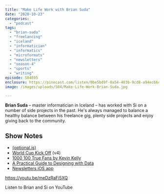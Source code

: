 ```yaml
---
title: "Make Life Work with Brian Suda"
date: "2020-10-23"
categories: 
  - "podcast"
tags: 
  - "brian-suda"
  - "freelancing"
  - "iceland"
  - "informatician"
  - "informatics"
  - "microformats"
  - "newsletters"
  - "season-4"
  - "sports"
  - "writing"
episode: S04E05
enclosure: https://pinecast.com/listen/0be5bd9f-0a54-403b-9cd8-a94ec66c2619.mp3
image: /images/uploads/S04/Make-Life-Work-Brian-Suda.jpg

---
```


**Brian Suda** – master informatician in Iceland – has worked with Si on a number of side projects in the past. He's always managed to balance a healthy balance between his freelance gig, plenty side projects and enjoy giving back to the community.

## Show Notes

- [(optional.is)](https://optional.is/required/)
- [World Cup Kick Off](https://worldcup.kickofftimes.app) (v4)
- [1000 100 True Fans by Kevin Kelly](https://kk.org/thetechnium/1000-true-fans/)
- [A Practical Guide to Designing with Data](http://designingwithdata.com)
- [Newsletters iOS app](https://testflight.apple.com/join/wlhFBt7U)

https://youtu.be/meDzRaFi5XQ

Listen to Brian and Si on YouTube
